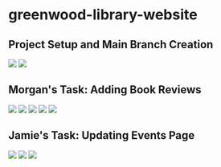# greenwood-library-website


##  Project Setup and Main Branch Creation
![](./images/1.png)
![](./images/0.png)


## Morgan's Task: Adding Book Reviews
![](./images/1a.png)
![](./images/1b.png)
![](./images/1c.png)
![](./images/1d.png)
![](./images/1e.png)


## Jamie's Task: Updating Events Page
![](./images/1f.png)
![](./images/1g.png)
![](./images/1h.png)
